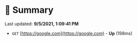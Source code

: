 # 📖 Summary
Last updated: **9/5/2021, 1:09:41 PM**

- `GET` [https://google.com](https://google.com) - **Up** (198ms)
